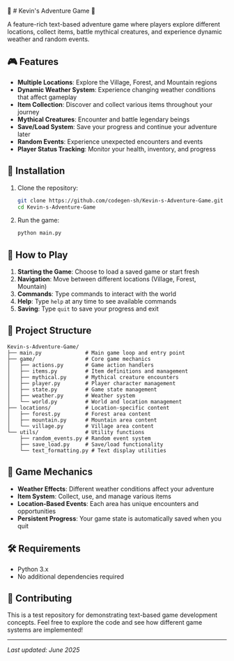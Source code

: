 🌈 # Kevin's Adventure Game 🌈

A feature-rich text-based adventure game where players explore different locations, collect items, battle mythical creatures, and experience dynamic weather and random events.

## 🎮 Features

- **Multiple Locations**: Explore the Village, Forest, and Mountain regions
- **Dynamic Weather System**: Experience changing weather conditions that affect gameplay
- **Item Collection**: Discover and collect various items throughout your journey
- **Mythical Creatures**: Encounter and battle legendary beings
- **Save/Load System**: Save your progress and continue your adventure later
- **Random Events**: Experience unexpected encounters and events
- **Player Status Tracking**: Monitor your health, inventory, and progress

## 🚀 Installation

1. Clone the repository:
   ```bash
   git clone https://github.com/codegen-sh/Kevin-s-Adventure-Game.git
   cd Kevin-s-Adventure-Game
   ```

2. Run the game:
   ```bash
   python main.py
   ```

## 🎯 How to Play

1. **Starting the Game**: Choose to load a saved game or start fresh
2. **Navigation**: Move between different locations (Village, Forest, Mountain)
3. **Commands**: Type commands to interact with the world
4. **Help**: Type `help` at any time to see available commands
5. **Saving**: Type `quit` to save your progress and exit

## 📁 Project Structure

```
Kevin-s-Adventure-Game/
├── main.py              # Main game loop and entry point
├── game/                # Core game mechanics
│   ├── actions.py       # Game action handlers
│   ├── items.py         # Item definitions and management
│   ├── mythical.py      # Mythical creature encounters
│   ├── player.py        # Player character management
│   ├── state.py         # Game state management
│   ├── weather.py       # Weather system
│   └── world.py         # World and location management
├── locations/           # Location-specific content
│   ├── forest.py        # Forest area content
│   ├── mountain.py      # Mountain area content
│   └── village.py       # Village area content
└── utils/               # Utility functions
    ├── random_events.py # Random event system
    ├── save_load.py     # Save/load functionality
    └── text_formatting.py # Text display utilities
```

## 🎲 Game Mechanics

- **Weather Effects**: Different weather conditions affect your adventure
- **Item System**: Collect, use, and manage various items
- **Location-Based Events**: Each area has unique encounters and opportunities
- **Persistent Progress**: Your game state is automatically saved when you quit

## 🛠️ Requirements

- Python 3.x
- No additional dependencies required

## 🎪 Contributing

This is a test repository for demonstrating text-based game development concepts. Feel free to explore the code and see how different game systems are implemented!

---

*Last updated: June 2025*
